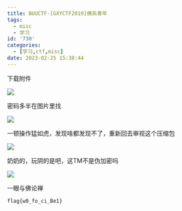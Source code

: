 ```yaml
---
title: BUUCTF-[GXYCTF2019]佛系青年
tags:
  - misc
  - 学习
id: '730'
categories:
  - [学习,ctf,misc]
date: 2023-02-25 15:38:44
---
```


下载附件

![](https://pic.niaoluo.top/%E7%BD%91%E7%AB%99%E8%B0%83%E7%94%A8/misc%E9%9C%80%E8%A6%81/%E7%AC%AC%E4%BA%8C%E9%A1%B5/%5BGXYCTF2019%5D%E4%BD%9B%E7%B3%BB%E9%9D%92%E5%B9%B4/%E5%B1%8F%E5%B9%95%E6%88%AA%E5%9B%BE%202023-02-25%20151850.jpg)

密码多半在图片里找

![](https://pic.niaoluo.top/%E7%BD%91%E7%AB%99%E8%B0%83%E7%94%A8/misc%E9%9C%80%E8%A6%81/%E7%AC%AC%E4%BA%8C%E9%A1%B5/%5BGXYCTF2019%5D%E4%BD%9B%E7%B3%BB%E9%9D%92%E5%B9%B4/1.png)

一顿操作猛如虎，发现啥都发现不了，重新回去审视这个压缩包

![](https://pic.niaoluo.top/%E7%BD%91%E7%AB%99%E8%B0%83%E7%94%A8/misc%E9%9C%80%E8%A6%81/%E7%AC%AC%E4%BA%8C%E9%A1%B5/%5BGXYCTF2019%5D%E4%BD%9B%E7%B3%BB%E9%9D%92%E5%B9%B4/%E5%B1%8F%E5%B9%95%E6%88%AA%E5%9B%BE%202023-02-25%20152751.jpg)

奶奶的，玩阴的是吧，这TM不是伪加密吗

![](https://pic.niaoluo.top/%E7%BD%91%E7%AB%99%E8%B0%83%E7%94%A8/misc%E9%9C%80%E8%A6%81/%E7%AC%AC%E4%BA%8C%E9%A1%B5/%5BGXYCTF2019%5D%E4%BD%9B%E7%B3%BB%E9%9D%92%E5%B9%B4/%E5%B1%8F%E5%B9%95%E6%88%AA%E5%9B%BE%202023-02-25%20153050.jpg)

一眼与佛论禅

```
flag{w0_fo_ci_Be1}
```